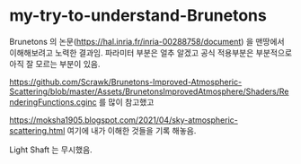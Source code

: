 # my-try-to-understand-Brunetons
Brunetons 의 논문(https://hal.inria.fr/inria-00288758/document) 을 맨땅에서 이해해보려고 노력한 결과임.
파라미터 부분은 얼추 알겠고 공식 적용부분은 부분적으로 아직 잘 모르는 부분이 있음.

https://github.com/Scrawk/Brunetons-Improved-Atmospheric-Scattering/blob/master/Assets/BrunetonsImprovedAtmosphere/Shaders/RenderingFunctions.cginc
를 많이 참고했고

https://moksha1905.blogspot.com/2021/04/sky-atmospheric-scattering.html
여기에 내가 이해한 것들을 기록 해놓음.

Light Shaft 는 무시했음.
